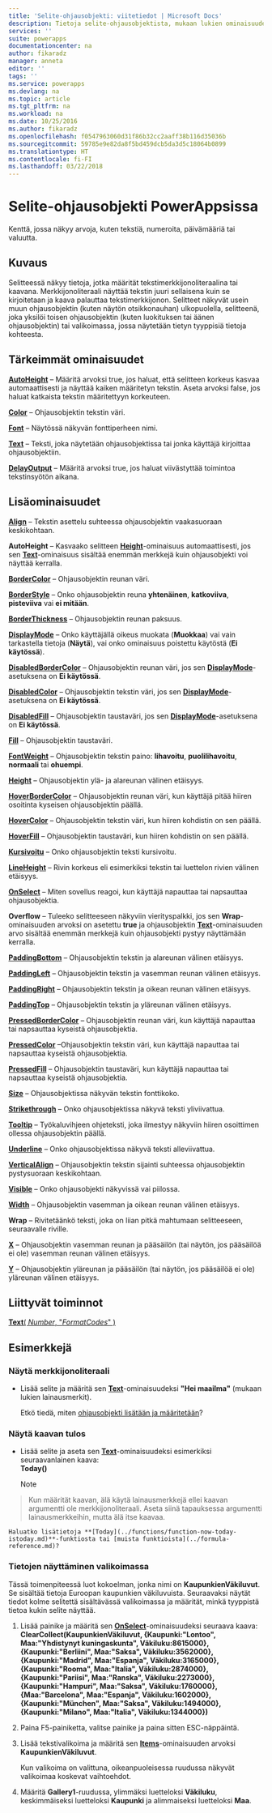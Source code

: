 ```yaml
---
title: 'Selite-ohjausobjekti: viitetiedot | Microsoft Docs'
description: Tietoja selite-ohjausobjektista, mukaan lukien ominaisuudet ja esimerkkejä
services: ''
suite: powerapps
documentationcenter: na
author: fikaradz
manager: anneta
editor: ''
tags: ''
ms.service: powerapps
ms.devlang: na
ms.topic: article
ms.tgt_pltfrm: na
ms.workload: na
ms.date: 10/25/2016
ms.author: fikaradz
ms.openlocfilehash: f0547963060d31f86b32cc2aaff38b116d35036b
ms.sourcegitcommit: 59785e9e82da8f5bd459dcb5da3d5c18064b0899
ms.translationtype: HT
ms.contentlocale: fi-FI
ms.lasthandoff: 03/22/2018
---
```

# <a name="label-control-in-powerapps"></a>Selite-ohjausobjekti PowerAppsissa
Kenttä, jossa näkyy arvoja, kuten tekstiä, numeroita, päivämääriä tai valuutta.

## <a name="description"></a>Kuvaus
Selitteessä näkyy tietoja, jotka määrität tekstimerkkijonoliteraalina tai kaavana. Merkkijonoliteraali näyttää tekstin juuri sellaisena kuin se kirjoitetaan ja kaava palauttaa tekstimerkkijonon. Selitteet näkyvät usein muun ohjausobjektin (kuten näytön otsikkonauhan) ulkopuolella, selitteenä, joka yksilöi toisen ohjausobjektin (kuten luokituksen tai äänen ohjausobjektin) tai valikoimassa, jossa näytetään tietyn tyyppisiä tietoja kohteesta.

## <a name="key-properties"></a>Tärkeimmät ominaisuudet
**[AutoHeight](properties-core.md)** – Määritä arvoksi true, jos haluat, että selitteen korkeus kasvaa automaattisesti ja näyttää kaiken määritetyn tekstin. Aseta arvoksi false, jos haluat katkaista tekstin määritettyyn korkeuteen.

**[Color](properties-color-border.md)** – Ohjausobjektin tekstin väri.

**[Font](properties-text.md)** – Näytössä näkyvän fonttiperheen nimi.

**[Text](properties-core.md)**  – Teksti, joka näytetään ohjausobjektissa tai jonka käyttäjä kirjoittaa ohjausobjektiin.

**[DelayOutput](properties-core.md)** – Määritä arvoksi true, jos haluat viivästyttää toimintoa tekstinsyötön aikana.

## <a name="additional-properties"></a>Lisäominaisuudet
**[Align](properties-text.md)** – Tekstin asettelu suhteessa ohjausobjektin vaakasuoraan keskikohtaan.

**AutoHeight** – Kasvaako selitteen **[Height](properties-size-location.md)**-ominaisuus automaattisesti, jos sen **[Text](properties-core.md)**-ominaisuus sisältää enemmän merkkejä kuin ohjausobjekti voi näyttää kerralla.

**[BorderColor](properties-color-border.md)** – Ohjausobjektin reunan väri.

**[BorderStyle](properties-color-border.md)** – Onko ohjausobjektin reuna **yhtenäinen**, **katkoviiva**, **pisteviiva** vai **ei mitään**.

**[BorderThickness](properties-color-border.md)** – Ohjausobjektin reunan paksuus.

**[DisplayMode](properties-core.md)** – Onko käyttäjällä oikeus muokata (**Muokkaa**) vai vain tarkastella tietoja (**Näytä**), vai onko ominaisuus poistettu käytöstä (**Ei käytössä**).

**[DisabledBorderColor](properties-color-border.md)** – Ohjausobjektin reunan väri, jos sen **[DisplayMode](properties-core.md)**-asetuksena on **Ei käytössä**.

**[DisabledColor](properties-color-border.md)** – Ohjausobjektin tekstin väri, jos sen **[DisplayMode](properties-core.md)**-asetuksena on **Ei käytössä**.

**[DisabledFill](properties-color-border.md)** – Ohjausobjektin taustaväri, jos sen **[DisplayMode](properties-core.md)**-asetuksena on **Ei käytössä**.

**[Fill](properties-color-border.md)** – Ohjausobjektin taustaväri.

**[FontWeight](properties-text.md)** – Ohjausobjektin tekstin paino: **lihavoitu**, **puolilihavoitu**, **normaali** tai **ohuempi**.

**[Height](properties-size-location.md)** – Ohjausobjektin ylä- ja alareunan välinen etäisyys.

**[HoverBorderColor](properties-color-border.md)** – Ohjausobjektin reunan väri, kun käyttäjä pitää hiiren osoitinta kyseisen ohjausobjektin päällä.

**[HoverColor](properties-color-border.md)**  – Ohjausobjektin tekstin väri, kun hiiren kohdistin on sen päällä.

**[HoverFill](properties-color-border.md)**  – Ohjausobjektin taustaväri, kun hiiren kohdistin on sen päällä.

**[Kursivoitu](properties-text.md)**  – Onko ohjausobjektin teksti kursivoitu.

**[LineHeight](properties-text.md)** – Rivin korkeus eli esimerkiksi tekstin tai luettelon rivien välinen etäisyys.

**[OnSelect](properties-core.md)** – Miten sovellus reagoi, kun käyttäjä napauttaa tai napsauttaa ohjausobjektia.

**Overflow** – Tuleeko selitteeseen näkyviin vierityspalkki, jos sen **Wrap**-ominaisuuden arvoksi on asetettu **true** ja ohjausobjektin **[Text](properties-core.md)**-ominaisuuden arvo sisältää enemmän merkkejä kuin ohjausobjekti pystyy näyttämään kerralla.

**[PaddingBottom](properties-size-location.md)** – Ohjausobjektin tekstin ja alareunan välinen etäisyys.

**[PaddingLeft](properties-size-location.md)** – Ohjausobjektin tekstin ja vasemman reunan välinen etäisyys.

**[PaddingRight](properties-size-location.md)** – Ohjausobjektin tekstin ja oikean reunan välinen etäisyys.

**[PaddingTop](properties-size-location.md)** – Ohjausobjektin tekstin ja yläreunan välinen etäisyys.

**[PressedBorderColor](properties-color-border.md)** – Ohjausobjektin reunan väri, kun käyttäjä napauttaa tai napsauttaa kyseistä ohjausobjektia.

**[PressedColor](properties-color-border.md)** –Ohjausobjektin tekstin väri, kun käyttäjä napauttaa tai napsauttaa kyseistä ohjausobjektia.

**[PressedFill](properties-color-border.md)** – Ohjausobjektin taustaväri, kun käyttäjä napauttaa tai napsauttaa kyseistä ohjausobjektia.

**[Size](properties-text.md)** – Ohjausobjektissa näkyvän tekstin fonttikoko.

**[Strikethrough](properties-text.md)** – Onko ohjausobjektissa näkyvä teksti yliviivattua.

**[Tooltip](properties-core.md)** – Työkaluvihjeen ohjeteksti, joka ilmestyy näkyviin hiiren osoittimen ollessa ohjausobjektin päällä.

**[Underline](properties-text.md)** – Onko ohjausobjektissa näkyvä teksti alleviivattua.

**[VerticalAlign](properties-text.md)** – Ohjausobjektin tekstin sijainti suhteessa ohjausobjektin pystysuoraan keskikohtaan.

**[Visible](properties-core.md)** – Onko ohjausobjekti näkyvissä vai piilossa.

**[Width](properties-size-location.md)** – Ohjausobjektin vasemman ja oikean reunan välinen etäisyys.

**Wrap** – Rivitetäänkö teksti, joka on liian pitkä mahtumaan selitteeseen, seuraavalle riville.

**[X](properties-size-location.md)** – Ohjausobjektin vasemman reunan ja pääsäilön (tai näytön, jos pääsäilöä ei ole) vasemman reunan välinen etäisyys.

**[Y](properties-size-location.md)** – Ohjausobjektin yläreunan ja pääsäilön (tai näytön, jos pääsäilöä ei ole) yläreunan välinen etäisyys.

## <a name="related-functions"></a>Liittyvät toiminnot
[**Text**( *Number*, "*FormatCodes*" )](../functions/function-text.md)

## <a name="examples"></a>Esimerkkejä
### <a name="show-a-literal-string"></a>Näytä merkkijonoliteraali
* Lisää selite ja määritä sen **[Text](properties-core.md)**-ominaisuudeksi **"Hei maailma"** (mukaan lukien lainausmerkit).
  
    Etkö tiedä, miten [ohjausobjekti lisätään ja määritetään](../add-configure-controls.md)?

### <a name="show-the-result-of-a-formula"></a>Näytä kaavan tulos
* Lisää selite ja aseta sen **[Text](properties-core.md)**-ominaisuudeksi esimerkiksi seuraavanlainen kaava:<br>
  **Today()**
  
    > [!NOTE]
> Kun määrität kaavan, älä käytä lainausmerkkejä ellei kaavan argumentti ole merkkijonoliteraali. Aseta siinä tapauksessa argumentti lainausmerkkeihin, mutta älä itse kaavaa.
  
    Haluatko lisätietoja **[Today](../functions/function-now-today-istoday.md)**-funktiosta tai [muista funktioista](../formula-reference.md)?

### <a name="show-data-in-a-gallery"></a>Tietojen näyttäminen valikoimassa
Tässä toimenpiteessä luot kokoelman, jonka nimi on **KaupunkienVäkiluvut**. Se sisältää tietoja Euroopan kaupunkien väkiluvuista. Seuraavaksi näytät tiedot kolme selitettä sisältävässä valikoimassa ja määrität, minkä tyyppistä tietoa kukin selite näyttää.

1. Lisää painike ja määritä sen **[OnSelect](properties-core.md)**-ominaisuudeksi seuraava kaava:<br>
   **ClearCollect(KaupunkienVäkiluvut, {Kaupunki:"Lontoo", Maa:"Yhdistynyt kuningaskunta", Väkiluku:8615000}, {Kaupunki:"Berliini", Maa:"Saksa", Väkiluku:3562000}, {Kaupunki:"Madrid", Maa:"Espanja", Väkiluku:3165000}, {Kaupunki:"Rooma", Maa:"Italia", Väkiluku:2874000}, {Kaupunki:"Pariisi", Maa:"Ranska", Väkiluku:2273000}, {Kaupunki:"Hampuri", Maa:"Saksa", Väkiluku:1760000}, {Maa:"Barcelona", Maa:"Espanja", Väkiluku:1602000}, {Kaupunki:"München", Maa:"Saksa", Väkiluku:1494000}, {Kaupunki:"Milano", Maa:"Italia", Väkiluku:1344000})**
2. Paina F5-painiketta, valitse painike ja paina sitten ESC-näppäintä.
3. Lisää tekstivalikoima ja määritä sen **[Items](properties-core.md)**-ominaisuuden arvoksi **KaupunkienVäkiluvut**.
   
    Kun valikoima on valittuna, oikeanpuoleisessa ruudussa näkyvät valikoimaa koskevat vaihtoehdot.
4. Määritä **Gallery1**-ruudussa, ylimmäksi luetteloksi **Väkiluku**, keskimmäiseksi luetteloksi **Kaupunki** ja alimmaiseksi luetteloksi **Maa**.

